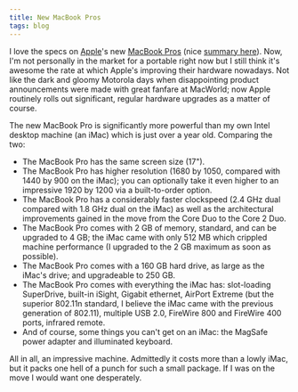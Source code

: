 ```yaml
---
title: New MacBook Pros
tags: blog
---
```


I love the specs on [Apple](http://www.wincent.com/knowledge-base/Apple)'s new [MacBook Pros](http://www.apple.com/macbookpro/) (nice [summary here](http://www.appleinsider.com/articles/07/06/05/apple_introduces_santa_rosa_based_macbook_pros.html)). Now, I'm not personally in the market for a portable right now but I still think it's awesome the rate at which Apple's improving their hardware nowadays. Not like the dark and gloomy Motorola days when disappointing product announcements were made with great fanfare at MacWorld; now Apple routinely rolls out significant, regular hardware upgrades as a matter of course.

The new MacBook Pro is significantly more powerful than my own Intel desktop machine (an iMac) which is just over a year old. Comparing the two:

-   The MacBook Pro has the same screen size (17").
-   The MacBook Pro has higher resolution (1680 by 1050, compared with 1440 by 900 on the iMac); you can optionally take it even higher to an impressive 1920 by 1200 via a built-to-order option.
-   The MacBook Pro has a considerably faster clockspeed (2.4 GHz dual compared with 1.8 GHz dual on the iMac) as well as the architectural improvements gained in the move from the Core Duo to the Core 2 Duo.
-   The MacBook Pro comes with 2 GB of memory, standard, and can be upgraded to 4 GB; the iMac came with only 512 MB which crippled machine performance (I upgraded to the 2 GB maximum as soon as possible).
-   The MacBook Pro comes with a 160 GB hard drive, as large as the iMac's drive; and upgradeable to 250 GB.
-   The MacBook Pro comes with everything the iMac has: slot-loading SuperDrive, built-in iSight, Gigabit ethernet, AirPort Extreme (but the superior 802.11n standard, I believe the iMac came with the previous generation of 802.11), multiple USB 2.0, FireWire 800 and FireWire 400 ports, infrared remote.
-   And of course, some things you can't get on an iMac: the MagSafe power adapter and illuminated keyboard.

All in all, an impressive machine. Admittedly it costs more than a lowly iMac, but it packs one hell of a punch for such a small package. If I was on the move I would want one desperately.
